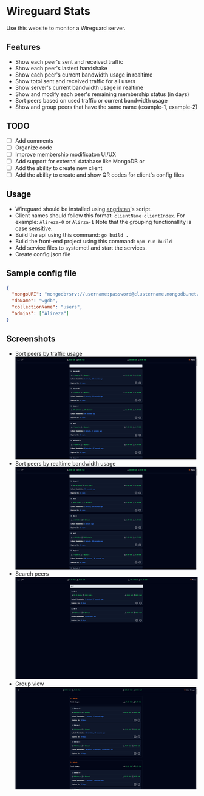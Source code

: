# Wireguard Stats

Use this website to monitor a Wireguard server.

## Features

* Show each peer's sent and received traffic
* Show each peer's lastest handshake
* Show each peer's current bandwidth usage in realtime
* Show totol sent and received traffic for all users
* Show server's current bandwidth usage in realtime
* Show and modify each peer's remaining membership status (in days)
* Sort peers based on used traffic or current bandwidth usage
* Show and group peers that have the same name (example-1, example-2)
  
## TODO
- [ ] Add comments
- [ ] Organize code
- [ ] Improve membership modificaton UI/UX
- [ ] Add support for external database like MongoDB or 
- [ ] Add the ability to create new client
- [ ] Add the ability to create and show QR codes for client's config files

## Usage

* Wireguard should be installed using [angristan](https://github.com/angristan/wireguard-install)'s script.
* Client names should follow this format: `clientName`-`clientIndex`.
For example: `Alireza-0` or `Alirza-1`
Note that the grouping functionallity is case sensitive.
* Build the api using this command: `go build .`
* Build the front-end project using this command: `npm run build`
* Add service files to systemctl and start the services.
* Create config.json file

## Sample config file
```json
{
  "mongoURI": "mongodb+srv://username:password@clustername.mongodb.net/?retryWrites=true&w=majority",
  "dbName": "wgdb",
  "collectionName": "users",
  "admins": ["Alireza"]
}
```

## Screenshots

* Sort peers by traffic usage
![](screenshots/sort-by-traffic.png)
* Sort peers by realtime bandwidth usage
![](screenshots/sort-by-usage.png)
* Search peers
![](screenshots/search.png)
* Group view
![](screenshots/group-view.png)